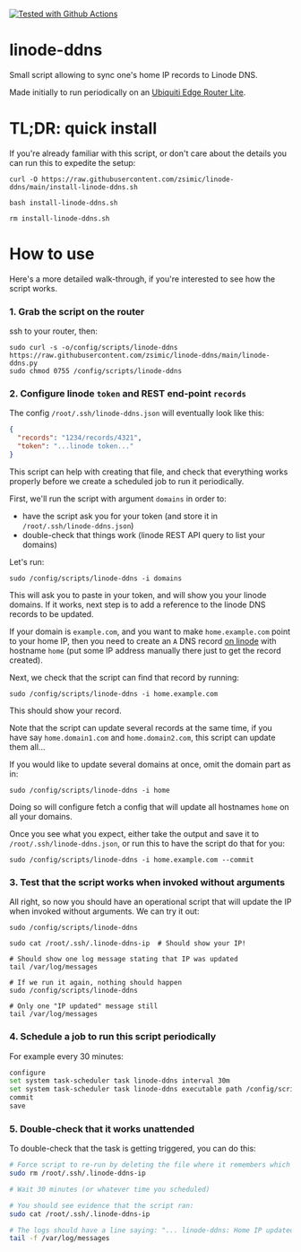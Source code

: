 [![Tested with Github Actions](https://github.com/zsimic/linode-ddns/workflows/Tests/badge.svg)](https://github.com/zsimic/linode-ddns/actions)

# linode-ddns

Small script allowing to sync one's home IP records to Linode DNS.

Made initially to run periodically on an [Ubiquiti Edge Router Lite](https://www.ui.com/edgemax/edgerouter-lite/).

# TL;DR: quick install

If you're already familiar with this script, or don't care about the details
you can run this to expedite the setup:

```
curl -O https://raw.githubusercontent.com/zsimic/linode-ddns/main/install-linode-ddns.sh

bash install-linode-ddns.sh

rm install-linode-ddns.sh
```

# How to use

Here's a more detailed walk-through, if you're interested to see how the script works.

### 1. Grab the script on the router

ssh to your router, then:

```
sudo curl -s -o/config/scripts/linode-ddns https://raw.githubusercontent.com/zsimic/linode-ddns/main/linode-ddns.py
sudo chmod 0755 /config/scripts/linode-ddns
```

### 2. Configure linode `token` and REST end-point `records`

The config `/root/.ssh/linode-ddns.json` will eventually look like this:

```json
{
  "records": "1234/records/4321",
  "token": "...linode token..."
}
```

This script can help with creating that file, and check that everything works properly
before we create a scheduled job to run it periodically.

First, we'll run the script with argument `domains` in order to:

- have the script ask you for your token (and store it in `/root/.ssh/linode-ddns.json`)
- double-check that things work (linode REST API query to list your domains)

Let's run:

```
sudo /config/scripts/linode-ddns -i domains
```

This will ask you to paste in your token, and will show you your linode domains.
If it works, next step is to add a reference to the linode DNS records to be updated.

If your domain is `example.com`, and you want to make `home.example.com` point to your home IP,
then you need to create an `A` DNS record [on linode](https://cloud.linode.com/domains) 
with hostname `home` (put some IP address manually there just to get the record created).

Next, we check that the script can find that record by running:

```
sudo /config/scripts/linode-ddns -i home.example.com
```

This should show your record.

Note that the script can update several records at the same time, if you have say
`home.domain1.com` and `home.domain2.com`, this script can update them all...

If you would like to update several domains at once, omit the domain part as in: 

```
sudo /config/scripts/linode-ddns -i home
```

Doing so will configure fetch a config that will update all hostnames `home` on all your domains.

Once you see what you expect, either take the output and save it to `/root/.ssh/linode-ddns.json`,
or run this to have the script do that for you:

```
sudo /config/scripts/linode-ddns -i home.example.com --commit
```

### 3. Test that the script works when invoked without arguments

All right, so now you should have an operational script that will update the IP when invoked without arguments.
We can try it out:

```
sudo /config/scripts/linode-ddns

sudo cat /root/.ssh/.linode-ddns-ip  # Should show your IP!

# Should show one log message stating that IP was updated
tail /var/log/messages

# If we run it again, nothing should happen
sudo /config/scripts/linode-ddns

# Only one "IP updated" message still
tail /var/log/messages
```

### 4. Schedule a job to run this script periodically

For example every 30 minutes:

```bash
configure
set system task-scheduler task linode-ddns interval 30m
set system task-scheduler task linode-ddns executable path /config/scripts/linode-ddns
commit
save
```


### 5. Double-check that it works unattended

To double-check that the task is getting triggered, you can do this:

```bash
# Force script to re-run by deleting the file where it remembers which IP it last saw
sudo rm /root/.ssh/.linode-ddns-ip

# Wait 30 minutes (or whatever time you scheduled)

# You should see evidence that the script ran:
sudo cat /root/.ssh/.linode-ddns-ip

# The logs should have a line saying: "... linode-ddns: Home IP updated to ..."
tail -f /var/log/messages
```

